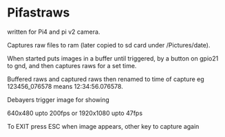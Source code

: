 # Pifastraws

written for Pi4 and pi v2 camera.

Captures raw files to ram (later copied to sd card under /Pictures/date). 

When started puts images in a buffer until triggered, by a button on gpio21 to gnd, and then captures raws for a set time. 

Buffered raws and captured raws then renamed to time of capture eg 123456_076578 means 12:34:56.076578.

Debayers trigger image for showing

640x480 upto 200fps or 1920x1080 upto 47fps

To EXIT press ESC when image appears, other key to capture again

